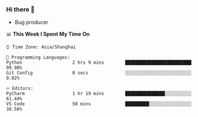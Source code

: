 ### Hi there 👋
* Bug producer
<!--START_SECTION:waka-->
📊 **This Week I Spent My Time On** 

```text
⌚︎ Time Zone: Asia/Shanghai

💬 Programming Languages: 
Python                   2 hrs 9 mins        █████████████████████████   99.98% 
Git Config               0 secs              ░░░░░░░░░░░░░░░░░░░░░░░░░   0.02%

🔥 Editors: 
PyCharm                  1 hr 19 mins        ███████████████░░░░░░░░░░   61.44% 
VS Code                  50 mins             █████████░░░░░░░░░░░░░░░░   38.56%

```


<!--END_SECTION:waka-->
